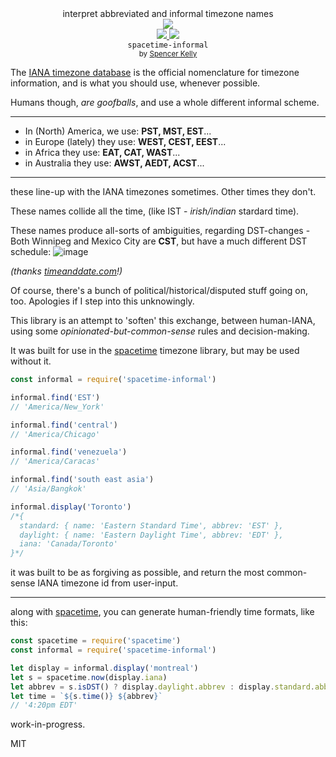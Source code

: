 <div align="center">

  <div>interpret abbreviated and informal timezone names</div>
  <div><img src="https://cloud.githubusercontent.com/assets/399657/23590290/ede73772-01aa-11e7-8915-181ef21027bc.png" /></div>

  <div align="center">
    <a href="https://npmjs.org/package/spacetime-informal">
      <img src="https://img.shields.io/npm/v/spacetime-informal.svg?style=flat-square" />
    </a>
    <!-- <a href="https://codecov.io/gh/spencermountain/spacetime-informal">
      <img src="https://codecov.io/gh/spencermountain/spacetime-informal/branch/master/graph/badge.svg" />
    </a> -->
    <a href="https://unpkg.com/spacetime-informal/builds/spacetime-informal.min.js">
      <img src="https://badge-size.herokuapp.com/spencermountain/spacetime-informal/master/builds/spacetime-informal.min.js" />
    </a>
  </div>
  <div align="center">
    <code>spacetime-informal</code>
  </div>
  <sub>
    by
    <a href="https://spencermountain.github.io/">Spencer Kelly</a>
  </sub>
</div>
<p></p>

The [IANA timezone database](https://www.iana.org/time-zones) is the official nomenclature for timezone information, and is what you should use, whenever possible.

Humans though, *are goofballs*, and use a whole different informal scheme.

---

* In (North) America, we use:  **PST, MST, EST**...
* in Europe (lately) they use: **WEST, CEST, EEST**...
* in Africa they use:          **EAT, CAT, WAST**...
* in Australia they use:       **AWST, AEDT, ACST**...
---

these line-up with the IANA timezones sometimes. Other times they don't.

These names collide all the time, (like IST - *irish/indian* stardard time).

These names produce all-sorts of ambiguities, regarding DST-changes -
Both Winnipeg and Mexico City are **CST**, but have a much different DST schedule:
![image](https://user-images.githubusercontent.com/399657/52489224-b34d0e00-2b8f-11e9-9de8-0688bec52464.png)

*(thanks [timeanddate.com](https://www.timeanddate.com)!)*

Of course, there's a bunch of political/historical/disputed stuff going on, too. Apologies if I step into this unknowingly.

This library is an attempt to 'soften' this exchange, between human-IANA, using some *opinionated-but-common-sense* rules and decision-making.

It was built for use in the [spacetime](https://github.com/spencermountain/spacetime) timezone library, but may be used without it.

```js
const informal = require('spacetime-informal')

informal.find('EST')
// 'America/New_York'

informal.find('central')
// 'America/Chicago'

informal.find('venezuela')
// 'America/Caracas'

informal.find('south east asia')
// 'Asia/Bangkok'

informal.display('Toronto')
/*{
  standard: { name: 'Eastern Standard Time', abbrev: 'EST' },
  daylight: { name: 'Eastern Daylight Time', abbrev: 'EDT' },
  iana: 'Canada/Toronto'
}*/
```

it was built to be as forgiving as possible, and return the most common-sense IANA timezone id from user-input.

---

along with [spacetime](https://github.com/spencermountain/spacetime), you can generate human-friendly time formats, like this:
```js
const spacetime = require('spacetime')
const informal = require('spacetime-informal')

let display = informal.display('montreal')
let s = spacetime.now(display.iana)
let abbrev = s.isDST() ? display.daylight.abbrev : display.standard.abbrev // (add some null-checks)
let time = `${s.time()} ${abbrev}`
// '4:20pm EDT'
```

work-in-progress.

MIT
